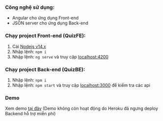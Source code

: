 <h3>Công nghệ sử dụng:</h3>
<ul>
  <li>Angular cho ứng dụng Front-end</li>
  <li>JSON server cho ứng dụng Back-end</li>
 </ul>
<h3>Chạy project Front-end (QuizFE):</h3>
<ol>
  <li>Cài <a href="https://nodejs.org/download/release/latest-v14.x/">Nodejs v14.x</a></li>
  <li>Nhập lệnh: <code>npm i</code></li>
  <li>Nhập lệnh: <code>ng serve</code> và truy cập <a href="http://localhost:4200" target="_blank">localhost:4200</a></li>
</ol>

<h3>Chạy project Back-end (QuizBE):</h3>
<ol>
  <li>Nhập lệnh: <code>npm i</code></li>
  <li>Nhập lệnh: <code>npm start</code> và truy cập <a href="http://localhost:3000" target="_blank">localhost:3000</a> để kiểm tra các api</li>
</ol>
<h3>Demo</h3>
Xem demo <a href="https://app-demo-39ec3.web.app/" target="_blank">tại đây</a> (Demo không còn hoạt động do Heroku đã ngưng deploy Backend hỗ trợ miễn phí) 
